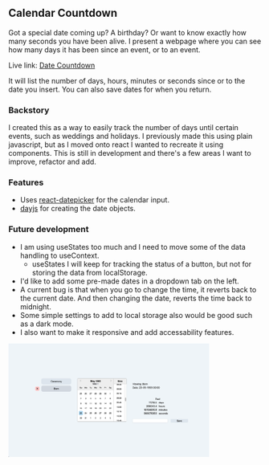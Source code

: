 ## Calendar Countdown

Got a special date coming up? A birthday? Or want to know exactly how many seconds you have been alive.
I present a webpage where you can see how many days it has been since an event, or to an event.

Live link: [Date Countdown](https://benhurst1.github.io/date_countdown/)

It will list the number of days, hours, minutes or seconds since or to the date you insert.
You can also save dates for when you return.

### Backstory

I created this as a way to easily track the number of days until certain events, such as weddings and holidays.
I previously made this using plain javascript, but as I moved onto react I wanted to recreate it using components.
This is still in development and there's a few areas I want to improve, refactor and add.

### Features

- Uses [react-datepicker](https://github.com/Hacker0x01/react-datepicker) for the calendar input.
- [dayjs](https://day.js.org/) for creating the date objects.

### Future development

- I am using useStates too much and I need to move some of the data handling to useContext.
  - useStates I will keep for tracking the status of a button, but not for storing the data from localStorage.
- I'd like to add some pre-made dates in a dropdown tab on the left.
- A current bug is that when you go to change the time, it reverts back to the current date. And then changing the date, reverts the time back to midnight.
- Some simple settings to add to local storage also would be good such as a dark mode.
- I also want to make it responsive and add accessability features.

<img src="/public/imgs/image.png" width="400">
